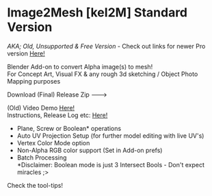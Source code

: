 # Image2Mesh [keI2M] Standard Version
*AKA; Old, Unsupported &amp; Free Version* - Check out links for newer Pro version [Here!](https://ke-code.xyz/scripts/kei2m.html)

Blender Add-on to convert Alpha image(s) to mesh!  
For Concept Art, Visual FX & any rough 3d sketching / Object Photo Mapping purposes  

Download (Final) Release Zip --->

(Old) Video Demo [Here!](https://youtu.be/AGhqm0wEkkM)  
Instructions, Release Log etc:  [Here!](https://ke-code.xyz/scripts/kei2m.html)  

- Plane, Screw or Boolean* operations
- Auto UV Projection Setup (for further model editing with live UV's)
- Vertex Color Mode option
- Non-Alpha RGB color support (Set in Add-on prefs)
- Batch Processing  
*Disclaimer: Boolean mode is just 3 Intersect Bools - Don't expect miracles ;>

Check the tool-tips!
